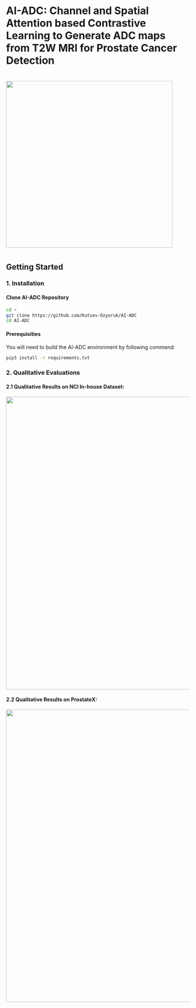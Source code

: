 # AI-ADC: Channel and Spatial Attention based Contrastive Learning to Generate ADC maps from T2W MRI for Prostate Cancer Detection
# <p align="center">
# <img align="center"  src='imgs/EndoSLAM_Logo.jpeg' width=456/> 
# </p>



## Getting Started

### 1. Installation

#### Clone AI-ADC Repository

```bash
cd ~
git clone https://github.com/Kutsev-Ozyoruk/AI-ADC
cd AI-ADC
```

#### Prerequisities

You will need to build the AI-ADC environment by following commend:

```bash
pip3 install -r requirements.txt
```

### 2. Qualitative Evaluations

#### 2.1 Qualitative Results on NCI In-house Dataset:

<p align="center">
<img src='imgs/nci_qual.png' width=800/> 
</p>

#### 2.2 Qualitative Results on ProstateX:

<p align="center">
<img src='imgs/prostateX_qual.png' width=800/> 
</p>
